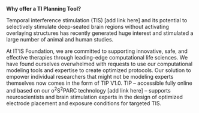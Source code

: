 **Why offer a TI Planning Tool?**

Temporal interference stimulation (TIS) [add link here] and its potential to selectively stimulate deep-seated brain regions without activating overlaying structures has recently generated huge interest and stimulated a large number of animal and human studies. 

At IT’IS Foundation, we are committed to supporting innovative, safe, and effective therapies through leading-edge computational life sciences. We have found ourselves overwhelmed with requests to use our computational modeling tools and expertise to create optimized protocols. Our solution to empower individual researchers that might not be modeling experts themselves now comes in the form of TIP V1.0. TIP – accessible fully online and based on our o<sup>2</sup>S<sup>2</sup>PARC technology [add link here] – supports neuroscientists and brain stimulation experts in the design of optimized electrode placement and exposure conditions for targeted TIS.

